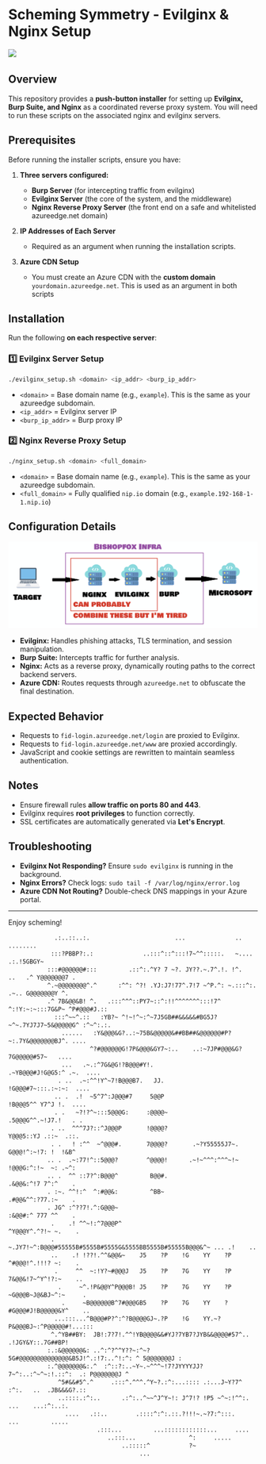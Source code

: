 # Scheming Symmetry - Evilginx & Nginx Setup

<img src="https://tcgplayer-cdn.tcgplayer.com/product/192521_in_1000x1000.jpg" width="25%">

## Overview
This repository provides a **push-button installer** for setting up **Evilginx, Burp Suite, and Nginx** as a coordinated reverse proxy system. You will need to run these scripts on the associated nginx and evilginx servers.

## Prerequisites
Before running the installer scripts, ensure you have:

1. **Three servers configured:**
   - **Burp Server** (for intercepting traffic from evilginx)
   - **Evilginx Server** (the core of the system, and the middleware)
   - **Nginx Reverse Proxy Server** (the front end on a safe and whitelisted azureedge.net domain)

2. **IP Addresses of Each Server**
   - Required as an argument when running the installation scripts.

3. **Azure CDN Setup**
   - You must create an Azure CDN with the **custom domain** `yourdomain.azureedge.net`. This is used as an argument in both scripts

## Installation
Run the following **on each respective server**:

### **1️⃣ Evilginx Server Setup**
```sh
./evilginx_setup.sh <domain> <ip_addr> <burp_ip_addr>
```
- `<domain>` = Base domain name (e.g., `example`). This is the same as your azureedge subdomain.
- `<ip_addr>` = Evilginx server IP
- `<burp_ip_addr>` = Burp proxy IP

### **2️⃣ Nginx Reverse Proxy Setup**
```sh
./nginx_setup.sh <domain> <full_domain>
```
- `<domain>` = Base domain name (e.g., `example`). This is the same as your azureedge subdomain.
- `<full_domain>` = Fully qualified `nip.io` domain (e.g., `example.192-168-1-1.nip.io`)

## Configuration Details
![Scheming Symmetry](https://raw.githubusercontent.com/twilson-bf/scheming_symmetry/refs/heads/main/image.png)

- **Evilginx:** Handles phishing attacks, TLS termination, and session manipulation.
- **Burp Suite:** Intercepts traffic for further analysis.
- **Nginx:** Acts as a reverse proxy, dynamically routing paths to the correct backend servers.
- **Azure CDN:** Routes requests through `azureedge.net` to obfuscate the final destination.

## Expected Behavior
- Requests to `fid-login.azureedge.net/login` are proxied to Evilginx.
- Requests to `fid-login.azureedge.net/www` are proxied accordingly.
- JavaScript and cookie settings are rewritten to maintain seamless authentication.

## Notes
- Ensure firewall rules **allow traffic on ports 80 and 443**.
- Evilginx requires **root privileges** to function correctly.
- SSL certificates are automatically generated via **Let's Encrypt**.

## Troubleshooting
- **Evilginx Not Responding?** Ensure `sudo evilginx` is running in the background.
- **Nginx Errors?** Check logs: `sudo tail -f /var/log/nginx/error.log`
- **Azure CDN Not Routing?** Double-check DNS mappings in your Azure portal.

---

Enjoy scheming!
```
             .:..::..:.                        ...              ..            ........              
            :::?PBBP?:.:              ..:::^::^:::!7~^^:::::.   ~....       .:.!5GBGY~              
           :::#@@@@@@#:::         .::^:.^Y? 7 ~?. JY??.~.7^.!. !^.    ..   .^ Y@@@@@@@7 .           
           ^.~@@@@@@@@^.^      :^^: ^?! .YJ:J7!77^.7!7 ~^P.^: ~.:::^:.   .~.. G@@@@@@@Y ^.          
           .^ 7B&@@&B! ^.   .:::^^^::PY7~::^:!!^^^^^^^:::!7^ ^:!Y:~:~:::7G&P~ ^P#@@@#J.::           
             :::^~~^.::   :YB?~ ^!~!^~:^~7J5GB##&&&&&#BG5J?~^~.7YJ7J7~5&@@@@@G^ :^~^:.:.            
               ......   :Y&@@@&G?..:~75B&@@@@@&##BB##&@@@@@@#P?~:.7Y&@@@@@@@BJ^. ....               
                       ^?#@@@@@@G!7P&@@@&GY7~:..    ..:~7JP#@@@&G?7G@@@@@#57~   ....                
               ...   .~.:^7G&@G!?B@@@#Y!.                  .~YB@@@#J!G@G5:^ .~.  ....               
              . ..  .~:^^!Y^~7!B@@@B7.   JJ.                   !G@@@#7~:::.:~:~:  ....              
             .. .  .!  ~5^7^:J@@@#7     5@@P                     !B@@@5^^ Y7^J !.  ....             
             . .   ~?!?^~:::5@@@G:     :@@@@~                     .5@@@G^^.~!J7.!   . .             
            . ..  ^^^7J?::^J@@@P       !@@@@?                       Y@@@5::YJ .::~  .::.            
            . .   ! :^^  ~^@@@#.       7@@@@?       .~?Y55555J7~.    G@@@!^:~!7: !  !&B^            
           .. .  .~:77!^::5@@@?        ^@@@@!      .~!~^^^:^^^~!~    !@@@G:^:!~  ~: .~^:            
           .. .  ^^ ::7?^:B@@@^         B@@#.                        .&@@&:^!7 7^:^    .            
           . :~. ^^!:^  ^:#@@&:         ^BB~                         .#@@&^^:?77.:~    .            
           . JG^ :^??7!.^:G@@@~                                      :&@@#:^ 777 ^^    .            
            .    .! ^^~!:^7@@@P^                                    ^Y@@@Y^.^?!~ ~.    .            
            .     ~.JY7!~^:B@@@#55555B#5555B#5555G&5555BB5555B#55555B@@@&^~ ... .!    ..            
            ..    .! !??!.^^&@@&~    J5    ?P    !G    YY    ?P    ^#@@@!^.!!!? ~:    .             
             .     ^^  ~:!Y?~#@@@J   J5    ?P    7G    YY    ?P   7&@@&!7~^Y^!?:~    ..             
              .     ~^.!P&@@Y^P@@@B! J5    ?P    7G    YY    ?P ~G@@@B~J@&BJ~^:~     .              
               .     ~B@@@@@@B^7#@@@GB5    ?P    7G    YY    ?#G@@@#J!B@@@@@&Y^    ..               
             ...:::...^B@@@#P?^:^?B@@@@GJ~.?P    !G    YY.~?P&@@@BJ~:^P@@@@@#!...:::                
            ^.^YB##BY:  JB!:7?7!.^^!YB@@@@&&#YJ?7YB7?JYB&&@@@@#57^.. .!JGY&Y::.7G##BP!              
           :.:&@@@@@@&: ..^:^?^^Y??~:^~?5G#@@@@@@@@@@@@@@&B5J!^.:!7:..^!:^: ^ 5@@@@@@@J :           
           :.^@@@@@@@&:.^  :^::?:..~Y~.~^^^~!7?JYYYYJJ?7~^:..:^~^~:!.::^:  .: P@@@@@@@J ^           
              ^5#&&#5^.^     .:::^.^^^.^Y~?.:^:...:::: .:...J~Y?7^ :^:.   ..  .JB&&&G?.::           
              ..::::.:^:..      .:^:..^~~^J^Y~!: J^7!? !P5 ~^~:!^^:.   ...    ...:^:..:.            
                ....   .::..        .::::^:^:.::.?!!!~.~?7:^:::.    ...         .....               
                         .:::...         ...::::::::::::...     ....                                
                            ..:::...               ^:     .....                                     
                                ..:::::^           ?~                                               
                                     ...                                                            
                                                                                                    
```
